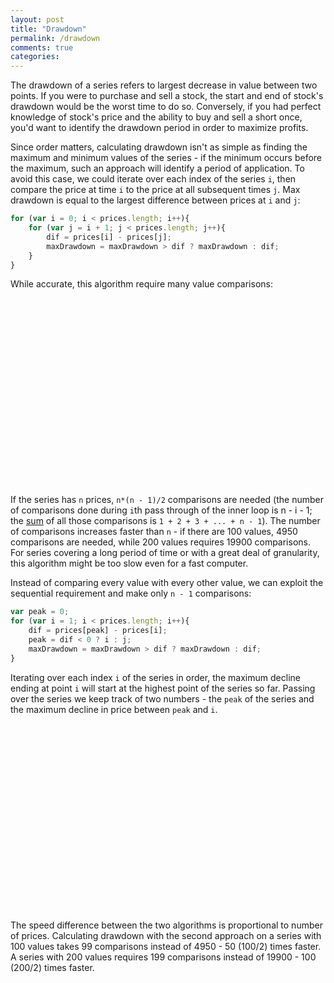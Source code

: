 ```yaml
---
layout: post
title: "Drawdown"
permalink: /drawdown
comments: true
categories: 
---
```


<link rel="stylesheet" type="text/css" href="/javascripts/posts/drawDown/style.css">

The drawdown of a series refers to largest decrease in value between two points. If you were to purchase and sell a stock, the start and end of stock's drawdown would be the worst time to do so. Conversely, if you had perfect knowledge of stock's price and the ability to buy and sell a short once, you'd want to identify the drawdown period in order to maximize profits. 

Since order matters, calculating drawdown isn't as simple as finding the maximum and minimum values of the series - if the minimum occurs before the maximum, such an approach will identify a period of application. To avoid this case, we could iterate over each index of the series `i`, then compare the price at time `i` to the price at all subsequent times `j`. Max drawdown is equal to the largest difference between prices at `i` and `j`:

```javascript 
for (var i = 0; i < prices.length; i++){
    for (var j = i + 1; j < prices.length; j++){
        dif = prices[i] - prices[j];
        maxDrawdown = maxDrawdown > dif ? maxDrawdown : dif; 
    }
}
```

While accurate, this algorithm require many value comparisons:

<div id='drawDownNaive' style='width: 100%; height: 300px'></div>

If the series has `n` prices, `n*(n - 1)/2` comparisons are needed (the number of comparisons done during `i`th pass through of the inner loop is n - i - 1; the [sum](http://en.wikipedia.org/wiki/Triangular_number) of all those comparisons is `1 + 2 + 3 + ... + n - 1`). The number of comparisons increases faster than `n` - if there are 100 values, 4950 comparisons are needed, while 200 values requires 19900 comparisons. For series covering a long period of time or with a great deal of granularity, this algorithm might be too slow even for a fast computer.

Instead of comparing every value with every other value, we can exploit the sequential requirement and make only `n - 1` comparisons: 

```javascript 
var peak = 0;
for (var i = 1; i < prices.length; i++){
    dif = prices[peak] - prices[i];
    peak = dif < 0 ? i : j; 
    maxDrawdown = maxDrawdown > dif ? maxDrawdown : dif; 
}
```

Iterating over each index `i` of the series in order, the maximum decline ending at point `i` will start at the highest point of the series so far. Passing over the series we keep track of two numbers - the `peak` of the series and the maximum decline in price between `peak` and `i`. 

<div id='oN' style='width: 100%; height: 300px'></div>

The speed difference between the two algorithms is proportional to number of prices. Calculating drawdown with the second approach on a series with 100 values takes 99 comparisons instead of 4950 - 50 (100/2) times faster. A series with 200 values requires 199 comparisons instead of 19900 - 100 (200/2) times faster.











<script src="/javascripts/libs/d3.4.11.js" type="text/javascript"></script>
<script src="/javascripts/libs/lodash.js" type="text/javascript"></script>
<script src="/javascripts/posts/negBarTransition/lib.js" type="text/javascript"></script>

<script src="/javascripts/posts/drawDown/scales.js" type="text/javascript"></script>
<script src="/javascripts/posts/drawDown/naive.js" type="text/javascript"></script>
<script src="/javascripts/posts/drawDown/oN.js" type="text/javascript"></script>

<meta property="og:image" content="/images/thumbnails/215-teeth.png" />
